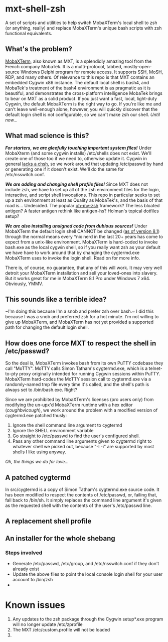 # mxt-shell-zsh
A set of scripts and utilities to help switch MobaXTerm's local shell to zsh (or anything, really) and replace MobaXTerm's unique bash scripts with zsh functional equivalents.

## What's the problem?

[MobaXTerm](http://mobaxterm.mobatek.net/), also known as MXT, is a splendidly amazing tool from the French company MobaTek. It is a multi-protocol, tabbed, mostly-open-source Windows Delphi program for remote access. It supports SSH, MoSH, RDP, and many others. Of relevance to this repo is that MXT contains an embedded Cygwin x86 instance. The default local shell is bash4, and MobaTek's treatment of the bash4 environment is as pragmatic as it is beautiful, and demonstrates the cross-platform intelligence MobaTek brings to bear on MXT as a solid product. If you just want a fast, local, light-duty Cygwin, the default MobaXTerm is the right way to go. If you're like me and can't leave well-enough alone, however, you will quickly discover that the default login shell is not configurable, so we can't make zsh our shell. *Until now...*

## What mad science is this?

***For starters, we are gleefully touching important system files!*** Under MobaXterm (and some cygwin installs) /etc/shells does not exist. We'll create one of those too if we need to, otherwise update it. Cygwin in general [lacks a chsh](https://github.com/robbyrussell/oh-my-zsh/issues/3588), so we work around that updating /etc/passwd by hand or generating one if it doesn't exist. We'll do the same for /etc/nsswitch.conf.

***We are adding and changing shell profile files!*** Since MXT does not include zsh, we have to set up all of the zsh environment files for the login, interactive, and script shell invocations. This repo in particular seeks to set up a zsh environment at least as Quality as MobaTek's, and the basis of that road is... Undecided.
    The popular [oh-my-zsh](https://github.com/robbyrussell/oh-my-zsh) framework?
    The less bloated antigen?
    A faster antigen rethink like antigen-hs?
    Holman's topical dotfiles setup?

***We are also installing unsigned code from dubious sources!*** Under MobaXTerm the default login shell CANNOT be changed ([as of version 8.1](http://blog.mobatek.net/)) through the normal means every *nix nerd in the last 20+ years has come to expect from a unix-like environment. MobaXTerm is hard-coded to invoke bash.exe as the local cygwin shell, so if you really want zsh as your default we have have to work around that by changing the cygtermd.exe MobaXTerm uses to invoke the login shell. Read on for more info.

There is, of course, no guarantee, that any of this will work. It may very well detroit your MobaXTerm installation and sell your loved-ones into slavery. But it works great for me in MobaXTerm 8.1 Pro under Windows 7 x64. Obviously, YMMV.

## This sounds like a terrible idea?

~I'm doing this because I'm a snob and prefer zsh over bash.~ I did this because I was a snob and preferred zsh for a hot minute.  I'm not willing to give up MobaXTerm, and MobaXTerm has not yet provided a supported path for changing the default login shell.

## How does one force MXT to respect the shell in /etc/passwd?

So the deal is, MobaXTerm invokes bash from its own PuTTY codebase they call "MoTTY". MoTTY calls Simon Tatham's cygtermd.exe, which is a telnet-to-pty proxy originally intended for running Cygwin sessions within PuTTY. MobaXTerm hard-codes the MoTTY session call to cygtermd.exe via a randomly-named tmp file every time it's called, and the shell's path is always set to /bin/bash.exe. Right?

Since we are prohibited by MobaXTerm's licenses (pro users only) from modifying the un-upx'd MobaXTerm runtime with a hex editor (*cough*bvi*cough*), we work around the problem with a modified version of cygtermd.exe patched thusly:

1. Ignore the shell command line argument to cygtermd
2. Ignore the SHELL environment variable
3. Go straight to /etc/passwd to find the user's configured shell.
4. Pass any other command line arguments given to cygtermd right to whatever shell we picked out, because "-l -i" are supported by most shells I like using anyway.

*Oh, the things we do for love...*

## A patched cygtermd
In src/cygtermd is a copy of Simon Tatham's cygtermd.exe source code. It has been modified to respect the contents of /etc/passwd, or, failing that, fall back to /bin/sh. It simply replaces the command line argument it's given as the requested shell with the contents of the user's /etc/passwd line.

## A replacement shell profile


## An installer for the whole shebang


### Steps involved
* Generate /etc/passwd, /etc/group, and /etc/nsswitch.conf if they don't already exist
* Update the above files to point the local console login shell for your user account to /bin/zsh
* 

# Known issues

1. Any updates to the zsh package through the Cygwin setup*.exe program will no longer update /etc/zprofile
2. The MXT /etc/custom.profile will not be loaded
3. 
